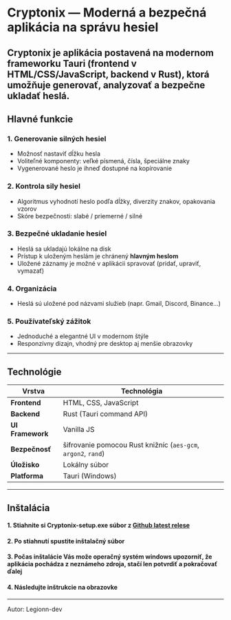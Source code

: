 #  Cryptonix — Moderná a bezpečná aplikácia na správu hesiel

Cryptonix je aplikácia postavená na modernom frameworku **Tauri** (frontend v **HTML/CSS/JavaScript**, backend v **Rust**), ktorá umožňuje **generovať**, **analyzovať** a **bezpečne ukladať** heslá.
---

##  Hlavné funkcie

### 1. Generovanie silných hesiel
- Možnosť nastaviť dĺžku hesla
- Voliteľné komponenty: veľké písmená, čísla, špeciálne znaky
- Vygenerované heslo je ihneď dostupné na kopírovanie

### 2. Kontrola sily hesiel
- Algoritmus vyhodnotí heslo podľa dĺžky, diverzity znakov, opakovania vzorov
- Skóre bezpečnosti: slabé / priemerné / silné

###  3. Bezpečné ukladanie hesiel
- Heslá sa ukladajú lokálne na disk 
- Prístup k uloženým heslám je chránený **hlavným heslom**
- Uložené záznamy je možné v aplikácii spravovať (pridať, upraviť, vymazať)

###  4. Organizácia
- Heslá sú uložené pod názvami služieb (napr. Gmail, Discord, Binance...)

###  5. Používateľský zážitok
- Jednoduché a elegantné UI v modernom štýle
- Responzívny dizajn, vhodný pre desktop aj menšie obrazovky
---

##  Technológie

| Vrstva           | Technológia                                                   |
|------------------|---------------------------------------------------------------|
| **Frontend**     | HTML, CSS, JavaScript                                         |
| **Backend**      | Rust (Tauri command API)                                      |
| **UI Framework** | Vanilla JS                                                    |
| **Bezpečnosť**   | šifrovanie pomocou Rust knižníc (`aes-gcm`, `argon2`, `rand`) |
| **Úložisko**     | Lokálny súbor                                                 |
| **Platforma**    | Tauri (Windows)                                               |
---

##  Inštalácia

#### 1. Stiahnite si Cryptonix-setup.exe súbor z **[Github latest relese](https://github.com/Legionn-dev/Cryptonix/releases/latest)**
#### 2. Po stiahnutí spustite inštalačný súbor
#### 3. Počas inštalácie Vás može operačný systém windows upozorniť, že aplikácia pochádza z neznámeho zdroja, stačí len potvrdiť a pokračovať ďalej
#### 4. Následujte inštrukcie na obrazovke
---
Autor: Legionn-dev
